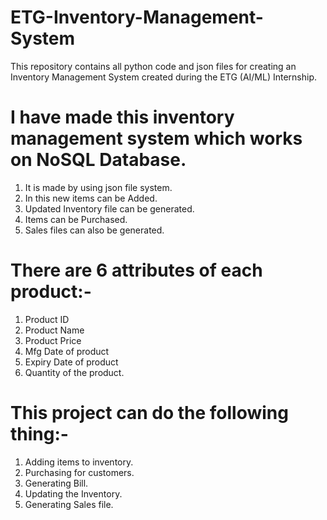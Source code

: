 # ETG-Inventory-Management-System
This repository contains all python code and json files for creating an Inventory Management System created during the ETG (AI/ML) Internship.

# I have made this inventory management system which works on NoSQL Database.
1. It is made by using json file system.
2. In this new items can be Added.
3. Updated Inventory file can be generated.
4. Items can be Purchased.
5. Sales files can also be generated.

# There are 6 attributes of each product:-
1. Product ID
2. Product Name
3. Product Price
4. Mfg Date of product
5. Expiry Date of product
6. Quantity of the product.

# This project can do the following thing:-
1. Adding items to inventory.
2. Purchasing for customers.
3. Generating Bill.
4. Updating the Inventory.
5. Generating Sales file.
